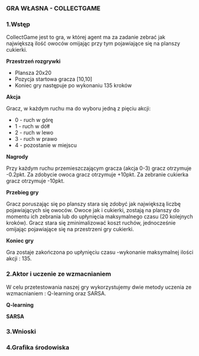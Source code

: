 ### GRA WŁASNA - COLLECTGAME

### **1.Wstęp**
CollectGame jest to gra, w  której agent ma za zadanie zebrać jak największą ilość owoców omijając przy tym pojawiające się na planszy cukierki.

**Przestrzeń rozgrywki**

- Plansza 20x20
- Pozycja startowa gracza [10,10]
- Koniec gry następuje po wykonaniu 135 kroków

**Akcja**

Gracz, w każdym ruchu  ma do wyboru jedną z pięciu akcji:
- 0 - ruch w górę
- 1 - ruch w dółł
- 2 - ruch w lewo
- 3 - ruch w prawo
- 4 - pozostanie w miejscu

**Nagrody**

Przy każdym ruchu przemieszczającym gracza (akcja 0-3) gracz otrzymuje -0.2pkt.
Za zdobycie owoca gracz otrzymuje +10pkt.
Za zebranie cukierka gracz otrzymuje -10pkt.

**Przebieg gry**

Gracz poruszając się po planszy stara się zdobyć jak największą liczbę pojawiających się owoców. Owoce jak i cukierki, zostają na planszy do momentu ich 
zebrania lub do upłynięcia maksymalnego czasu (20 kolejnych kroków). Gracz stara się zminimalizować koszt ruchów, jednocześnie omijając pojawiające się na przestrzeni gry cukierki.

**Koniec gry**

Gra zostaje zakończona po upłynięciu czasu -wykonanie maksymalnej ilości akcji : 135.

### **2.Aktor i uczenie ze wzmacnianiem**

W celu przetestowania naszej gry wykorzystujemy dwie metody uczenia ze wzmacnianiem : Q-learning oraz SARSA.

**Q-learning**

**SARSA**

### **3.Wnioski**

### **4.Grafika środowiska**

